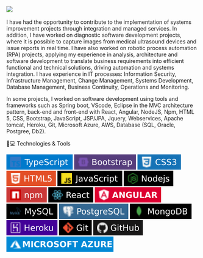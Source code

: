 [<img src="https://img.shields.io/badge/linkedin-%230077B5.svg?&style=for-the-badge&logo=linkedin&logoColor=white" />](https://www.linkedin.com/in/marciobarcellos/)

I have had the opportunity to contribute to the implementation of systems improvement projects through integration and managed services. In addition, I have worked on diagnostic software development projects, where it is possible to capture images from medical ultrasound devices and issue reports in real time. I have also worked on robotic process automation (RPA) projects, applying my experience in analysis, architecture and software development to translate business requirements into efficient functional and technical solutions, driving automation and systems integration. I have experience in IT processes: Information Security, Infrastructure Management, Change Management, Systems Development, Database Management, Business Continuity, Operations and Monitoring.

In some projects, I worked on software development using tools and frameworks such as Spring boot, VScode, Eclipse in the MVC architecture pattern, back-end and front-end with React, Angular, NodeJS, Npm, HTML 5, CSS, Bootstrap, JavaScript, JSP/JPA, Jquery, Webservices, Apache tomcat, Heroku, Git, Microsoft Azure, AWS, Database (SQL, Oracle, Postgree, Db2).

🚀💻 Technologies & Tools

<img src = "https://github.com/marciorbarcellos/marciorbarcellos/blob/main/img/TypeScript.svg"> <img src = "https://github.com/marciorbarcellos/marciorbarcellos/blob/main/img/Bootstrap.svg"> <img src = "https://github.com/marciorbarcellos/marciorbarcellos/blob/main/img/CSS3.svg"> <img src = "https://github.com/marciorbarcellos/marciorbarcellos/blob/main/img/HTML5.svg"> <img src = "https://github.com/marciorbarcellos/marciorbarcellos/blob/main/img/JavaScript.svg"> <img src = "https://github.com/marciorbarcellos/marciorbarcellos/blob/main/img/Nodejs.svg"> <img src = "https://github.com/marciorbarcellos/marciorbarcellos/blob/main/img/Npm.svg"> <img src = "https://github.com/marciorbarcellos/marciorbarcellos/blob/main/img/React.svg"> <img src = "https://github.com/marciorbarcellos/marciorbarcellos/blob/main/img/Angular.svg"> <img src = "https://github.com/marciorbarcellos/marciorbarcellos/blob/main/img/MySQL.svg"> <img src = "https://github.com/marciorbarcellos/marciorbarcellos/blob/main/img/PostgreSQL.svg"> <img src = "https://github.com/marciorbarcellos/marciorbarcellos/blob/main/img/MongoDB.svg"> <img src = "https://github.com/marciorbarcellos/marciorbarcellos/blob/main/img/Heroku.svg"> <img src = "https://github.com/marciorbarcellos/marciorbarcellos/blob/main/img/Git.svg"> <img src = "https://github.com/marciorbarcellos/marciorbarcellos/blob/main/img/Github.svg"> <img src = "https://github.com/marciorbarcellos/marciorbarcellos/blob/main/img/Azure.svg">
